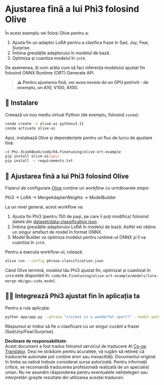 <!--
CO_OP_TRANSLATOR_METADATA:
{
  "original_hash": "4164123a700fecd535d850f09506d72a",
  "translation_date": "2025-07-16T16:28:20+00:00",
  "source_file": "code/04.Finetuning/olive-ort-example/README.md",
  "language_code": "ro"
}
-->
# Ajustarea fină a lui Phi3 folosind Olive

În acest exemplu vei folosi Olive pentru a:

1. Ajusta fin un adaptor LoRA pentru a clasifica fraze în Sad, Joy, Fear, Surprise.  
1. Îmbina greutățile adaptorului în modelul de bază.  
1. Optimiza și cuantiza modelul în `int4`.  

De asemenea, îți vom arăta cum să faci inferența modelului ajustat fin folosind ONNX Runtime (ORT) Generate API.

> **⚠️ Pentru ajustarea fină, vei avea nevoie de un GPU potrivit - de exemplu, un A10, V100, A100.**

## 💾 Instalare

Creează un nou mediu virtual Python (de exemplu, folosind `conda`):

```bash
conda create -n olive-ai python=3.11
conda activate olive-ai
```

Apoi, instalează Olive și dependențele pentru un flux de lucru de ajustare fină:

```bash
cd Phi-3CookBook/code/04.Finetuning/olive-ort-example
pip install olive-ai[gpu]
pip install -r requirements.txt
```

## 🧪 Ajustarea fină a lui Phi3 folosind Olive  
Fișierul de configurare [Olive](../../../../../code/04.Finetuning/olive-ort-example/phrase-classification.json) conține un *workflow* cu următoarele *etape*:

Phi3 -> LoRA -> MergeAdapterWeights -> ModelBuilder

La un nivel general, acest workflow va:

1. Ajusta fin Phi3 (pentru 150 de pași, pe care îi poți modifica) folosind datele din [dataset/data-classification.json](../../../../../code/04.Finetuning/olive-ort-example/dataset/dataset-classification.json).  
1. Îmbina greutățile adaptorului LoRA în modelul de bază. Astfel vei obține un singur artefact de model în format ONNX.  
1. Model Builder va optimiza modelul pentru runtime-ul ONNX *și* îl va cuantiza în `int4`.  

Pentru a executa workflow-ul, rulează:

```bash
olive run --config phrase-classification.json
```

Când Olive termină, modelul tău Phi3 ajustat fin, optimizat și cuantizat în `int4` este disponibil în: `code/04.Finetuning/olive-ort-example/models/lora-merge-mb/gpu-cuda_model`.

## 🧑‍💻 Integrează Phi3 ajustat fin în aplicația ta

Pentru a rula aplicația:

```bash
python app/app.py --phrase "cricket is a wonderful sport!" --model-path models/lora-merge-mb/gpu-cuda_model
```

Răspunsul ar trebui să fie o clasificare cu un singur cuvânt a frazei (Sad/Joy/Fear/Surprise).

**Declinare de responsabilitate**:  
Acest document a fost tradus folosind serviciul de traducere AI [Co-op Translator](https://github.com/Azure/co-op-translator). Deși ne străduim pentru acuratețe, vă rugăm să rețineți că traducerile automate pot conține erori sau inexactități. Documentul original în limba sa nativă trebuie considerat sursa autorizată. Pentru informații critice, se recomandă traducerea profesională realizată de un specialist uman. Nu ne asumăm răspunderea pentru eventualele neînțelegeri sau interpretări greșite rezultate din utilizarea acestei traduceri.